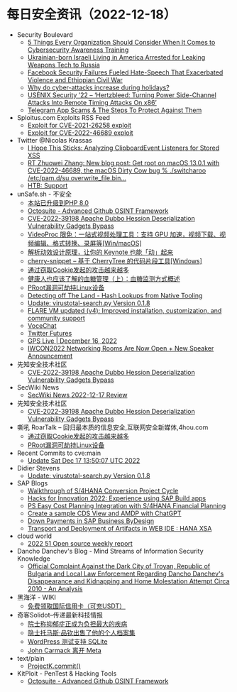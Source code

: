 # 每日安全资讯（2022-12-18）

- Security Boulevard
  - [5 Things Every Organization Should Consider When It Comes to Cybersecurity Awareness Training](https://securityboulevard.com/2022/12/5-things-every-organization-should-consider-when-it-comes-to-cybersecurity-awareness-training/)
  - [Ukrainian-born Israeli Living in America Arrested for Leaking Weapons Tech to Russia](https://securityboulevard.com/2022/12/ukrainian-born-israeli-living-in-america-arrested-for-leaking-weapons-tech-to-russia/)
  - [Facebook Security Failures Fueled Hate-Speech That Exacerbated Violence and Ethiopian Civil War](https://securityboulevard.com/2022/12/facebook-security-failures-fueled-hate-speech-that-exacerbated-violence-and-ethiopian-civil-war/)
  - [Why do cyber-attacks increase during holidays?](https://securityboulevard.com/2022/12/why-do-cyber-attacks-increase-during-holidays/)
  - [USENIX Security ’22 – ‘Hertzbleed: Turning Power Side-Channel Attacks Into Remote Timing Attacks On x86’](https://securityboulevard.com/2022/12/usenix-security-22-hertzbleed-turning-power-side-channel-attacks-into-remote-timing-attacks-on-x86/)
  - [Telegram App Scams & The Steps To Protect Against Them](https://securityboulevard.com/2022/12/telegram-app-scams-the-steps-to-protect-against-them/)
- Sploitus.com Exploits RSS Feed
  - [Exploit for CVE-2021-26258 exploit](https://sploitus.com/exploit?id=543340A5-A439-5EEB-ACB9-BAE329831DFA&utm_source=rss&utm_medium=rss)
  - [Exploit for CVE-2022-46689 exploit](https://sploitus.com/exploit?id=DF2BD05F-C39C-5C4C-B4F3-C8056CAB2D1B&utm_source=rss&utm_medium=rss)
- Twitter @Nicolas Krassas
  - [I Hope This Sticks: Analyzing ClipboardEvent Listeners for Stored XSS](https://twitter.com/Dinosn/status/1604215829150990336)
  - [RT Zhuowei Zhang: New blog post: Get root on macOS 13.0.1 with CVE-2022-46689, the macOS Dirty Cow bug % ./switcharoo /etc/pam.d/su overwrite_file.bin...](https://twitter.com/zhuowei/status/1604162670319796224)
  - [HTB: Support](https://twitter.com/Dinosn/status/1604136531446607872)
- unSafe.sh - 不安全
  - [本站已升级到PHP 8.0](https://buaq.net/go-140416.html)
  - [Octosuite - Advanced Github OSINT Framework](https://buaq.net/go-140410.html)
  - [CVE-2022-39198 Apache Dubbo Hession Deserialization Vulnerability Gadgets Bypass](https://buaq.net/go-140408.html)
  - [VideoProc 限免：一站式视频处理工具：支持 GPU 加速，视频下载、视频编辑、格式转换、录屏等[Win/macOS]](https://buaq.net/go-140403.html)
  - [解析动效设计原理，让你的 Keynote 也能「动」起来](https://buaq.net/go-140407.html)
  - [cherry-snippet – 基于 CherryTree 的代码片段工具[Windows]](https://buaq.net/go-140394.html)
  - [通过窃取Cookie发起的攻击越来越多](https://buaq.net/go-140383.html)
  - [健康人也应该了解的血糖管理（上）：血糖监测方式概述](https://buaq.net/go-140389.html)
  - [PRoot漏洞可劫持Linux设备](https://buaq.net/go-140384.html)
  - [Detecting off The Land - Hash Lookups from Native Tooling](https://buaq.net/go-140438.html)
  - [Update: virustotal-search.py Version 0.1.8](https://buaq.net/go-140346.html)
  - [FLARE VM updated (v4): Improved installation, customization, and community support](https://buaq.net/go-140343.html)
  - [VoceChat](https://buaq.net/go-140341.html)
  - [Twitter Futures](https://buaq.net/go-140435.html)
  - [GPS Live | December 16, 2022](https://buaq.net/go-140340.html)
  - [IWCON2022 Networking Rooms Are Now Open + New Speaker Announcement](https://buaq.net/go-140339.html)
- 先知安全技术社区
  - [CVE-2022-39198 Apache Dubbo Hession Deserialization Vulnerability Gadgets Bypass](https://xz.aliyun.com/t/11961)
- SecWiki News
  - [SecWiki News 2022-12-17 Review](http://www.sec-wiki.com/?2022-12-17)
- 先知安全技术社区
  - [CVE-2022-39198 Apache Dubbo Hession Deserialization Vulnerability Gadgets Bypass](https://xz.aliyun.com/t/11961)
- 嘶吼 RoarTalk – 回归最本质的信息安全,互联网安全新媒体,4hou.com
  - [通过窃取Cookie发起的攻击越来越多](https://www.4hou.com/posts/QLKl)
  - [PRoot漏洞可劫持Linux设备](https://www.4hou.com/posts/l6w1)
- Recent Commits to cve:main
  - [Update Sat Dec 17 13:50:07 UTC 2022](https://github.com/trickest/cve/commit/91c89836a71465215abf129be5fe65b7ff17ff06)
- Didier Stevens
  - [Update: virustotal-search.py Version 0.1.8](https://blog.didierstevens.com/2022/12/17/update-virustotal-search-py-version-0-1-8/)
- SAP Blogs
  - [Walkthrough of S/4HANA Conversion Project Cycle](https://blogs.sap.com/2022/12/17/walkthrough-of-s-4hana-conversion-project-cycle/)
  - [Hacks for Innovation 2022: Experience using SAP Build apps](https://blogs.sap.com/2022/12/17/hacks-for-innovation-2022-experience-using-sap-build-apps/)
  - [PS Easy Cost Planning Integration with S/4HANA Financial Planning](https://blogs.sap.com/2022/12/17/ps-easy-cost-planning-integration-with-s-4hana-financial-planning/)
  - [Create a sample CDS View and AMDP with ChatGPT](https://blogs.sap.com/2022/12/17/create-a-sample-cds-view-and-amdp-with-chatgpt/)
  - [Down Payments in SAP Business ByDesign](https://blogs.sap.com/2022/12/17/down-payments-in-sap-business-bydesign/)
  - [Transport and Deployment of Artifacts in WEB IDE : HANA XSA](https://blogs.sap.com/2022/12/17/transport-and-deployment-of-artifacts-in-web-ide-hana-xsa/)
- cloud world
  - [2022 51 Open source weekly report](https://cloudsjhan.github.io/2022/12/17/2022-51-Open-source-weekly-report/)
- Dancho Danchev's Blog - Mind Streams of Information Security Knowledge
  - [Official Complaint Against the Dark City of Troyan, Republic of Bulgaria and Local Law Enforcement Regarding Dancho Danchev's Disappearance and Kidnapping and Home Molestation Attempt Circa 2010 - An Analysis](https://ddanchev.blogspot.com/2022/12/official-complaint-against-dark-city-of.html)
- 黑海洋 - WIKI
  - [免费领取国际信用卡（可充USDT）](https://blog.upx8.com/3087)
- 奇客Solidot–传递最新科技情报
  - [院士称抑郁症正成为负担最大的疾病](https://www.solidot.org/story?sid=73682)
  - [隐士托马斯·品钦出售了他的个人档案集](https://www.solidot.org/story?sid=73681)
  - [WordPress 测试支持 SQLite](https://www.solidot.org/story?sid=73680)
  - [John Carmack 离开 Meta](https://www.solidot.org/story?sid=73679)
- text/plain
  - [ProjectK.commit()](https://textslashplain.com/2022/12/17/projectk-commit/)
- KitPloit - PenTest & Hacking Tools
  - [Octosuite - Advanced Github OSINT Framework](http://www.kitploit.com/2022/12/octosuite-advanced-github-osint.html)
